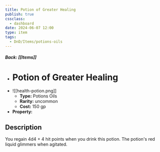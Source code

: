 ```yaml
---
title: Potion of Greater Healing
publish: true
cssclass:
  - dashboard
date: 2024-06-07 12:00
type: item
tags:
  - DnD/Items/potions-oils
---
```


##### Back: [[Items]]

- # Potion of Greater Healing
- ![[health-potion.png]]
    - **Type:** Potions Oils
    - **Rarity:** uncommon
    - **Cost:** 150 gp
- **Property:** 



## Description 

You regain 4d4 + 4 hit points when you drink this potion. The potion's red liquid glimmers when agitated.
